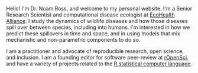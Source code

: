 Hello! I'm Dr. Noam Ross, and welcome to my personal website.  I'm a Senior
Research Scientist and computational disease ecologist at [EcoHealth
Alliance](https://www.ecohealthalliance.org). I study the dynamics of wildlife
diseases and how those diseases spill over between species, including into
humans.  I'm interested in how we predict these spillovers in time and space,
and in using models that mix mechanistic and non-parametric components to do so.

I am a practitioner and advocate of reproducible research, open science, and inclusion.
I am a founding editor for software peer-review at [rOpenSci](http://ropensci.org),
and have a variety of projects related to the [R statistical computer language](https://www.r-project.org/).
